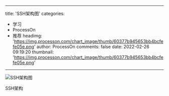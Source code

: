
---
title: 'SSH架构图'
categories: 
 - 学习
 - ProcessOn
 - 推荐
headimg: 'https://img.processon.com/chart_image/thumb/60377b945653bb4bcfefe05e.png'
author: ProcessOn
comments: false
date: 2022-02-26 09:19:20
thumbnail: 'https://img.processon.com/chart_image/thumb/60377b945653bb4bcfefe05e.png'
---

<div>   
<img class="thumb" alt="SSH架构图" src="https://img.processon.com/chart_image/thumb/60377b945653bb4bcfefe05e.png" referrerpolicy="no-referrer">
<p>SSH架构</p>  
</div>
            